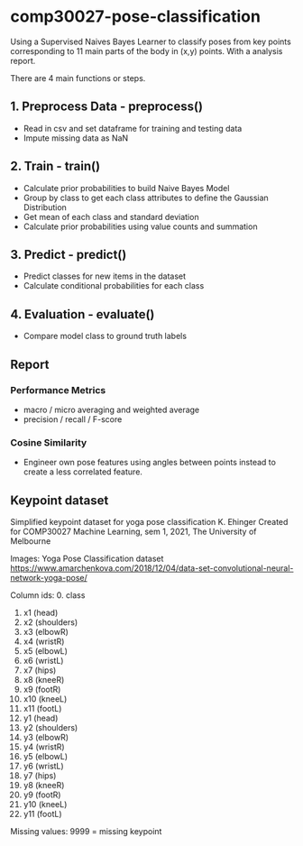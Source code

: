 # comp30027-pose-classification
Using a Supervised Naives Bayes Learner to classify poses from key points corresponding to 11 main parts of the body in (x,y) points. With a analysis report.

There are 4 main functions or steps.

## 1. Preprocess Data - preprocess()
- Read in csv and set dataframe for training and testing data
- Impute missing data as NaN

## 2. Train - train()
- Calculate prior probabilities to build Naive Bayes Model
- Group by class to get each class attributes to define the Gaussian Distribution
- Get mean of each class and standard deviation
- Calculate prior probabilities using value counts and summation

## 3. Predict - predict()
- Predict classes for new items in the dataset
- Calculate conditional probabilities for each class

## 4. Evaluation - evaluate()
- Compare model class to ground truth labels

## Report

### Performance Metrics
  - macro / micro averaging and weighted average
  - precision / recall / F-score

### Cosine Similarity
  - Engineer own pose features using angles between points instead to create a less correlated feature.

## Keypoint dataset
Simplified keypoint dataset for yoga pose classification
K. Ehinger
Created for COMP30027 Machine Learning, sem 1, 2021, The University of Melbourne

Images: Yoga Pose Classification dataset
https://www.amarchenkova.com/2018/12/04/data-set-convolutional-neural-network-yoga-pose/

Column ids:
0. class
1. x1 (head)
2. x2 (shoulders)
3. x3 (elbowR)
4. x4 (wristR)
5. x5 (elbowL)
6. x6 (wristL)
7. x7 (hips)
8. x8 (kneeR)
9. x9 (footR)
10. x10 (kneeL)
11. x11 (footL)
12. y1 (head)
13. y2 (shoulders)
14. y3 (elbowR)
15. y4 (wristR)
16. y5 (elbowL)
17. y6 (wristL)
18. y7 (hips)
19. y8 (kneeR)
20. y9 (footR)
21. y10 (kneeL)
22. y11 (footL)

Missing values:
9999 = missing keypoint

